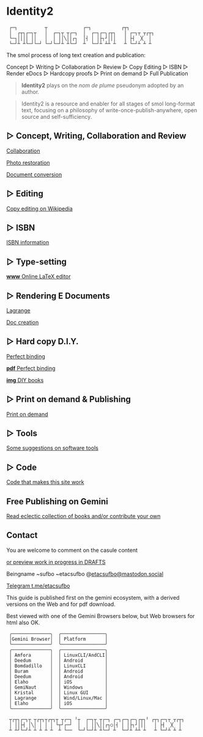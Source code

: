  # Identity2
 ```language-ascii-art2
  ┌─┐          ┬             ┌─┐           ┌┬┐
  │  ┌┬┐┌─┐┬   │  ┌─┐┬ ┬┌─┐  │  ┌─┐┌─╮┌┬┐   │ ┌─┐┬ ┬┌┬┐
  └─┐││││ ││   │  │ ││╲││┌┐  │┤ │ │├┐┘│││   │ ├┤  ╳  │
  └─┘┴ ┴└─┘└─┘ └─┘└─┘┴ ┴└─┘  ┴  └─┘┴ ┴┴ ┴   ┴ └─┘┴ ┴ ┴
 ```
 The smol process of long text creation and publication:
 
 Concept ▷ Writing ▷ Collaboration ▷ Review ▷ Copy Editing ▷ ISBN ▷ Render eDocs ▷ Hardcopy proofs ▷ Print on demand ▷ Full Publication
 
 > __Identity2__ plays on the *nom de plume* pseudonym adopted by an author.
 
 > Identity2 is a resource and enabler for all stages of smol long-format text, focusing on a philosophy of write-once-publish-anywhere, open source and self-sufficiency.
 
 ## ▷ Concept, Writing, Collaboration and Review                    
 <a href="collaboration.html">                            Collaboration</a>

 <a href="photo-restore.html">                            Photo restoration</a>

 <a href="doc-conversion.html">                           Document conversion</a>

 
 ## ▷ Editing
 <a href="https://gemi.dev/cgi-bin/wp.cgi/view?Copy+editing"> Copy editing on Wikipedia </a>

 
 ## ▷ ISBN
 <a href="isbn.html">  ISBN information</a>

 
 ## ▷ Type-setting
 <a href="https://overleaf.com">                        __www__ Online LaTeX editor</a>

 
 ## ▷ Rendering E Documents
 <a href="https://skyjake.fi/lagrange/">                Lagrange</a>

 <a href="render-docs.html">                              Doc creation</a>

 
 ## ▷ Hard copy D.I.Y.
 <a href="perfect-binding.html">                          Perfect binding</a>

 <a href="perfect-binding.pdf">                          __pdf__ Perfect binding</a>

 <a href="https://identity2.com/i/bks.jpg">             __img__ DIY books</a>

 
 ## ▷ Print on demand & Publishing 
 <a href="print-on-demand.html">                          Print on demand</a>

 
 ## ▷ Tools
 <a href="tools.html">                                  Some suggestions on software tools</a>

 
 ## ▷ Code
 <a href="code.html">                                    Code that makes this site work</a>

 
 ## Free Publishing on Gemini
 
 <a href="https://gmi.identity2.com"> Read eclectic collection of books and/or contribute your own</a>

 
 ## Contact
 
 You are welcome to comment on the casule content
 
 <a href="https://maimingdao.xyz"> or preview work in progress in DRAFTS</a>

 
 Beingname ~sufbo  ~etacsufbo
 @etacsufbo@mastodon.social 
 
 <a href="http://t.me/etacsufbo"> Telegram t.me/etacsufbo</a>

 
 This guide is published first on the gemini ecosystem, with a derived versions on the Web and for pdf download.
 
 Best viewed with one of the Gemini Browsers below, but Web browsers for html also OK.
 
 ```language-ascii-art2
  ╭──────────────╮  ╭────────────────╮ 
  │Gemini Browser│  │ Platform       │ 
  ╰──────────────╯  ╰────────────────╯ 
  ╭──────────────╮  ╭────────────────╮ 
  │ Amfora       │  │ LinuxCLI/AndCLI│ 
  │ Deedum       │  │ Android        │ 
  │ Bomdadillo   │  │ LinuxCLI       │ 
  │ Buram        │  │ Android        │ 
  │ Deedum       │  │ Android        │ 
  │ Elaho        │  │ iOS            │ 
  │ GemiNaut     │  │ Windows        │ 
  │ Kristal      │  │ Linux GUI      │ 
  │ Lagrange     │  │ Wind/Linux/Mac │ 
  │ Elaho        │  │ iOS            │ 
  ╰──────────────╯  ╰────────────────╯ 
 ```
 
 
 ```language-ascii-art2
  ┬┌┬┐┌─┐┬ ┬┌┬┐┬┌┬┐┬ ┬┌─┐ ╵┬  ┌─┐┬ ┬┌─┐ ┌─┐┌─┐┌─╮┌┬┐╵ ┌┬┐┌─┐┬ ┬┌┬┐
  │ ││├┤ │╲│ │ │ │ └┬┘┌─┘  │  │ ││╲││┌┐○│┤ │ │├┐┘│││   │ ├┤  ╳  │
  ┴ ┴┘└─┘┴ ┴ ┴ ┴ ┴  ┴ └──  └─┘└─┘┴ ┴└─┘ ┴  └─┘┴ ┴┴ ┴   ┴ └─┘┴ ┴ ┴
 ```
 
 
 
 
 
 
 
 
 
